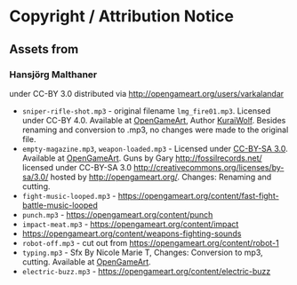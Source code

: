 # Copyright / Attribution Notice

## Assets from

### Hansjörg Malthaner

under CC-BY 3.0
distributed via <http://opengameart.org/users/varkalandar>

- `sniper-rifle-shot.mp3` - original filename `lmg_fire01.mp3`. Licensed under CC-BY 4.0. Available at [OpenGameArt](https://opengameart.org/content/light-machine-gun), Author [KuraiWolf](https://opengameart.org/users/kuraiwolf). Besides renaming and conversion to .mp3, no changes were made to the original file.
- `empty-magazine.mp3`, `weapon-loaded.mp3` - Licensed under [CC-BY-SA 3.0](https://creativecommons.org/licenses/by-sa/3.0/). Available at [OpenGameArt](https://opengameart.org/content/handling-guns). Guns by Gary <http://fossilrecords.net/> licensed under CC-BY-SA 3.0 <http://creativecommons.org/licenses/by-sa/3.0/> hosted by <http://opengameart.org/>. Changes: Renaming and cutting.
- `fight-music-looped.mp3` - <https://opengameart.org/content/fast-fight-battle-music-looped>
- `punch.mp3` - <https://opengameart.org/content/punch>
- `impact-meat.mp3` - <https://opengameart.org/content/impact>
- <https://opengameart.org/content/weapons-fighting-sounds>
- `robot-off.mp3` - cut out from <https://opengameart.org/content/robot-1>
- `typing.mp3` - Sfx By Nicole Marie T, Changes: Conversion to mp3, cutting. Available at [OpenGameArt](https://opengameart.org/content/typing-on-computer-keyboard-sfx-sound-effect).
- `electric-buzz.mp3` - <https://opengameart.org/content/electric-buzz>
